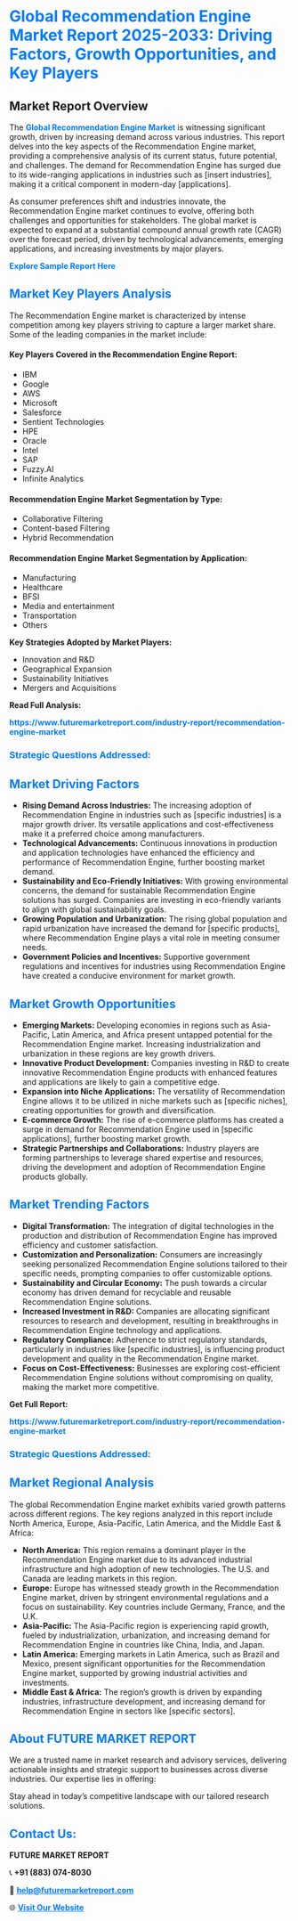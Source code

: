 <h1 style="color: #007BFF;">Global Recommendation Engine Market Report 2025-2033: Driving Factors, Growth Opportunities, and Key Players</h1>

<section id="overview">
<h2>Market Report Overview</h2>
<p>The <a href="https://www.futuremarketreport.com/industry-report/recommendation-engine-market" style="color: #007BFF; text-decoration: none;"><strong>Global Recommendation Engine Market</strong></a> is witnessing significant growth, driven by increasing demand across various industries. This report delves into the key aspects of the Recommendation Engine market, providing a comprehensive analysis of its current status, future potential, and challenges. The demand for Recommendation Engine has surged due to its wide-ranging applications in industries such as [insert industries], making it a critical component in modern-day [applications].</p>
<p>As consumer preferences shift and industries innovate, the Recommendation Engine market continues to evolve, offering both challenges and opportunities for stakeholders. The global market is expected to expand at a substantial compound annual growth rate (CAGR) over the forecast period, driven by technological advancements, emerging applications, and increasing investments by major players.</p>
</section>

<section id="overview">
<p><a href="https://www.futuremarketreport.com/request-sample/reportId=57759" style="color: #007BFF; text-decoration: none;"><strong>Explore Sample Report Here</strong></a></p>
</section>

<section id="key-players">
<h2 style="color: #007BFF;">Market Key Players Analysis</h2>
<p>The Recommendation Engine market is characterized by intense competition among key players striving to capture a larger market share. Some of the leading companies in the market include:</p>
<h4>Key Players Covered in the Recommendation Engine Report:</h4>
<ul><li>IBM</li><li>Google</li><li>AWS</li><li>Microsoft</li><li>Salesforce</li><li>Sentient Technologies</li><li>HPE</li><li>Oracle</li><li>Intel</li><li>SAP</li><li>Fuzzy.AI</li><li>Infinite Analytics</li></ul>
<h4>Recommendation Engine Market Segmentation by Type:</h4>
<ul><li>Collaborative Filtering</li><li>Content-based Filtering</li><li>Hybrid Recommendation</li></ul>

<h4>Recommendation Engine Market Segmentation by Application:</h4>
<ul><li>Manufacturing</li><li>Healthcare</li><li>BFSI</li><li>Media and entertainment</li><li>Transportation</li><li>Others</li></ul>
<p><strong>Key Strategies Adopted by Market Players:</strong></p>
<ul>
<li>Innovation and R&D</li>
<li>Geographical Expansion</li>
<li>Sustainability Initiatives</li>
<li>Mergers and Acquisitions</li>
</ul>
</section>

<section>
<p><strong>Read Full Analysis: </strong></p><a href="https://www.futuremarketreport.com/industry-report/recommendation-engine-market" style="color: #007BFF; text-decoration: none;"><strong>https://www.futuremarketreport.com/industry-report/recommendation-engine-market</strong></a>
<h3 style="color: #007BFF;">Strategic Questions Addressed:</h3>
</section>

<section id="driving-factors">
<h2 style="color: #007BFF;">Market Driving Factors</h2>
<ul>
<li><strong>Rising Demand Across Industries:</strong> The increasing adoption of Recommendation Engine in industries such as [specific industries] is a major growth driver. Its versatile applications and cost-effectiveness make it a preferred choice among manufacturers.</li>
<li><strong>Technological Advancements:</strong> Continuous innovations in production and application technologies have enhanced the efficiency and performance of Recommendation Engine, further boosting market demand.</li>
<li><strong>Sustainability and Eco-Friendly Initiatives:</strong> With growing environmental concerns, the demand for sustainable Recommendation Engine solutions has surged. Companies are investing in eco-friendly variants to align with global sustainability goals.</li>
<li><strong>Growing Population and Urbanization:</strong> The rising global population and rapid urbanization have increased the demand for [specific products], where Recommendation Engine plays a vital role in meeting consumer needs.</li>
<li><strong>Government Policies and Incentives:</strong> Supportive government regulations and incentives for industries using Recommendation Engine have created a conducive environment for market growth.</li>
</ul>
</section>

<section id="growth-opportunities">
<h2 style="color: #007BFF;">Market Growth Opportunities</h2>
<ul>
<li><strong>Emerging Markets:</strong> Developing economies in regions such as Asia-Pacific, Latin America, and Africa present untapped potential for the Recommendation Engine market. Increasing industrialization and urbanization in these regions are key growth drivers.</li>
<li><strong>Innovative Product Development:</strong> Companies investing in R&D to create innovative Recommendation Engine products with enhanced features and applications are likely to gain a competitive edge.</li>
<li><strong>Expansion into Niche Applications:</strong> The versatility of Recommendation Engine allows it to be utilized in niche markets such as [specific niches], creating opportunities for growth and diversification.</li>
<li><strong>E-commerce Growth:</strong> The rise of e-commerce platforms has created a surge in demand for Recommendation Engine used in [specific applications], further boosting market growth.</li>
<li><strong>Strategic Partnerships and Collaborations:</strong> Industry players are forming partnerships to leverage shared expertise and resources, driving the development and adoption of Recommendation Engine products globally.</li>
</ul>
</section>

<section id="trending-factors">
<h2 style="color: #007BFF;">Market Trending Factors</h2>
<ul>
<li><strong>Digital Transformation:</strong> The integration of digital technologies in the production and distribution of Recommendation Engine has improved efficiency and customer satisfaction.</li>
<li><strong>Customization and Personalization:</strong> Consumers are increasingly seeking personalized Recommendation Engine solutions tailored to their specific needs, prompting companies to offer customizable options.</li>
<li><strong>Sustainability and Circular Economy:</strong> The push towards a circular economy has driven demand for recyclable and reusable Recommendation Engine solutions.</li>
<li><strong>Increased Investment in R&D:</strong> Companies are allocating significant resources to research and development, resulting in breakthroughs in Recommendation Engine technology and applications.</li>
<li><strong>Regulatory Compliance:</strong> Adherence to strict regulatory standards, particularly in industries like [specific industries], is influencing product development and quality in the Recommendation Engine market.</li>
<li><strong>Focus on Cost-Effectiveness:</strong> Businesses are exploring cost-efficient Recommendation Engine solutions without compromising on quality, making the market more competitive.</li>
</ul>
</section>

<section>
<p><strong>Get Full Report: </strong></p><a href="https://www.futuremarketreport.com/industry-report/recommendation-engine-market" style="color: #007BFF; text-decoration: none;"><strong>https://www.futuremarketreport.com/industry-report/recommendation-engine-market</strong></a>
<h3 style="color: #007BFF;">Strategic Questions Addressed:</h3>
</section>


<section id="regional-analysis">
<h2 style="color: #007BFF;">Market Regional Analysis</h2>
<p>The global Recommendation Engine market exhibits varied growth patterns across different regions. The key regions analyzed in this report include North America, Europe, Asia-Pacific, Latin America, and the Middle East & Africa:</p>
<ul>
<li><strong>North America:</strong> This region remains a dominant player in the Recommendation Engine market due to its advanced industrial infrastructure and high adoption of new technologies. The U.S. and Canada are leading markets in this region.</li>
<li><strong>Europe:</strong> Europe has witnessed steady growth in the Recommendation Engine market, driven by stringent environmental regulations and a focus on sustainability. Key countries include Germany, France, and the U.K.</li>
<li><strong>Asia-Pacific:</strong> The Asia-Pacific region is experiencing rapid growth, fueled by industrialization, urbanization, and increasing demand for Recommendation Engine in countries like China, India, and Japan.</li>
<li><strong>Latin America:</strong> Emerging markets in Latin America, such as Brazil and Mexico, present significant opportunities for the Recommendation Engine market, supported by growing industrial activities and investments.</li>
<li><strong>Middle East & Africa:</strong> The region’s growth is driven by expanding industries, infrastructure development, and increasing demand for Recommendation Engine in sectors like [specific sectors].</li>
</ul>
</section>

<footer>
<h2 style="color: #007BFF;">About FUTURE MARKET REPORT</h2>
<p>We are a trusted name in market research and advisory services, delivering actionable insights and strategic support to businesses across diverse industries. Our expertise lies in offering:</p>

<p>Stay ahead in today’s competitive landscape with our tailored research solutions.</p>

<h2 style="color: #007BFF;">Contact Us:</h2>
<p><strong>FUTURE MARKET REPORT</strong></p>
<p>📞 <strong>+91 (883) 074-8030</strong></p>
<p>📧 <strong><a href="mailto:help@futuremarketreport.com" style="color: #007BFF;">help@futuremarketreport.com</a></strong></p>
<p>🌐 <strong><a href="https://www.futuremarketreport.com/" style="color: #007BFF;">Visit Our Website</a></strong></p>
</footer>
